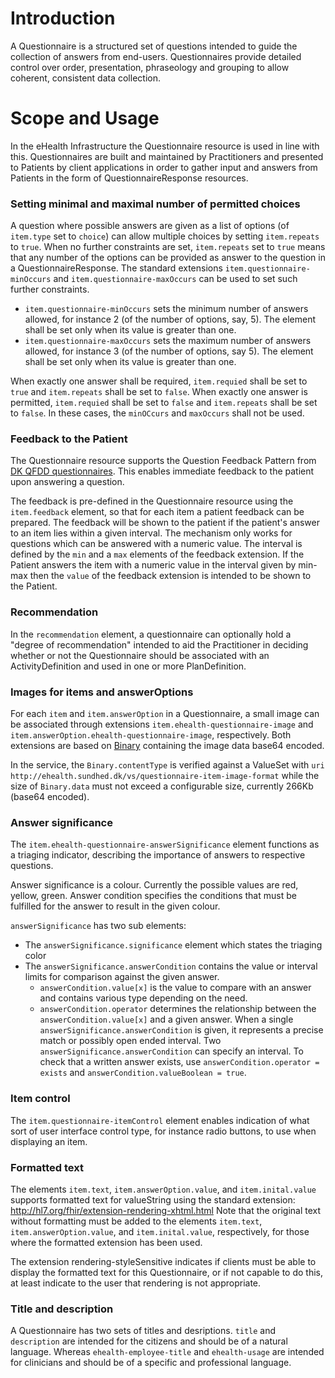 # Introduction
A Questionnaire is a structured set of questions intended to guide the collection of answers from end-users. Questionnaires provide detailed control over order, presentation, phraseology and grouping to allow coherent, consistent data collection.

# Scope and Usage
In the eHealth Infrastructure the Questionnaire resource is used in line with this. Questionnaires are built and maintained by Practitioners and presented to Patients by client applications in order to gather input and answers from Patients in the form of QuestionnaireResponse resources.

### Setting minimal and maximal number of permitted choices
A question where possible answers are given as a list of options (of `item.type` set to `choice`) can allow multiple choices by setting `item.repeats` to `true`. When no further constraints are set, `item.repeats` set to `true` means that any number of the options can be provided as answer to the question in a QuestionnaireResponse. The standard extensions `item.questionnaire-minOccurs` and `item.questionnaire-maxOccurs` can be used to set such further constraints.
* `item.questionnaire-minOccurs` sets the minimum number of answers allowed, for instance 2 (of the number of options, say, 5). The element shall be set only when its value is greater than one. 
* `item.questionnaire-maxOccurs` sets the maximum number of answers allowed, for instance 3 (of the number of options, say 5). The element shall be set only when its value is greater than one.

 When exactly one answer shall be required, `item.requied` shall be set to `true` and `item.repeats` shall be set to `false`. When exactly one answer is permitted, `item.requied` shall be set to `false` and `item.repeats` shall be set to `false`. In these cases, the `minOCcurs` and `maxOccurs` shall not be used.

### Feedback to the Patient
The Questionnaire resource supports the Question Feedback Pattern from [DK QFDD questionnaires](http://svn.medcom.dk/svn/releases/Standarder/HL7/PRO/QFDD/Dokumentation/DK-QFDD-v1.1.pdf). This enables immediate feedback to the patient upon answering a question.

The feedback is pre-defined in the Questionnaire resource using the `item.feedback` element, so that for each item a patient feedback can be prepared. The feedback will be shown to the patient if the patient's answer to an item lies within a given interval. The mechanism only works for questions which can be answered with a numeric value. The interval is defined by the `min` and a `max` elements of the feedback extension. If the Patient answers the item with a numeric value in the interval given by min-max then the `value` of the feedback extension is intended to be shown to the Patient.

### Recommendation
In the `recommendation` element, a questionnaire can optionally hold a "degree of recommendation" intended to aid the Practitioner in deciding whether or not the Questionnaire should be associated with an ActivityDefinition and used in one or more PlanDefinition.

### Images for items and answerOptions
For each `item` and `item.answerOption` in a Questionnaire, a small image can be associated through extensions `item.ehealth-questionnaire-image` and `item.answerOption.ehealth-questionnaire-image`, respectively. Both extensions are based on [Binary](https://www.hl7.org/fhir/binary.html) containing the image data base64 encoded.
 
 In the service, the `Binary.contentType` is verified against a ValueSet with `uri` `http://ehealth.sundhed.dk/vs/questionnaire-item-image-format` while the size of `Binary.data` must not exceed a configurable size, currently 266Kb (base64 encoded). 
 
### Answer significance
The `item.ehealth-questionnaire-answerSignificance` element functions as a triaging indicator, describing the importance of answers to respective questions.

Answer significance is a colour. Currently the possible values are red, yellow, green. Answer condition specifies the conditions that must be fulfilled for the answer to result in the given colour.
  
`answerSignificance` has two sub elements:
* The `answerSignificance.significance` element which states the triaging color
* The `answerSignificance.answerCondition` contains the value or interval limits for comparison against the given answer. 
    * `answerCondition.value[x]` is the value to compare with an answer and contains various type depending on the need.
    * `answerCondition.operator` determines the relationship between the `answerCondition.value[x]` and a given answer. When a single `answerSignificance.answerCondition` is given, it represents a precise match or possibly open ended interval. Two `answerSignificance.answerCondition` can specify an interval. To check that a written answer exists, use `answerCondition.operator = exists` and `answerCondition.valueBoolean = true`.
    
### Item control
The `item.questionnaire-itemControl` element enables indication of what sort of user interface control type, for instance radio buttons, to use when displaying an item.

### Formatted text
The elements `item.text`, `item.answerOption.value`, and `item.inital.value` supports formatted text for valueString using the standard extension: http://hl7.org/fhir/extension-rendering-xhtml.html
Note that the original text without formatting must be added to the elements `item.text`, `item.answerOption.value`, and `item.inital.value`, respectively, for those where the formatted extension has been used.

The extension rendering-styleSensitive indicates if clients must be able to display the formatted text for this Questionnaire, or if not capable to do this, at least indicate to the user that rendering is not appropriate.  

### Title and description
A Questionnaire has two sets of titles and desriptions. `title` and `description` are intended for the citizens and should be of a natural language. Whereas `ehealth-employee-title` and `ehealth-usage` are intended for clinicians and should be of a specific and professional language.